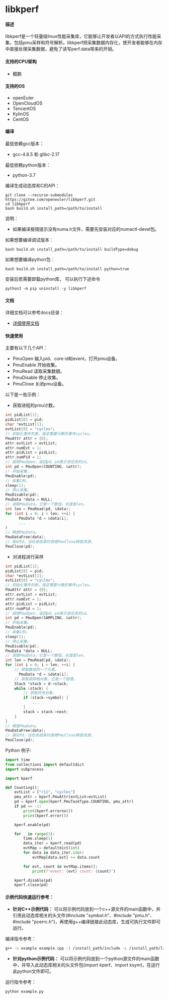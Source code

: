 # libkperf

#### 描述

libkperf是一个轻量级linux性能采集库，它能够让开发者以API的方式执行性能采集，包括pmu采样和符号解析。libkperf把采集数据内存化，使开发者能够在内存中直接处理采集数据，避免了读写perf.data带来的开销。

#### 支持的CPU架构
- 鲲鹏

#### 支持的OS
- openEuler
- OpenCloudOS
- TencentOS
- KylinOS
- CentOS

#### 编译
最低依赖gcc版本：
- gcc-4.8.5 和 glibc-2.17

最低依赖python版本：
- python-3.7

编译生成动态库和C的API：
```shell
git clone --recurse-submodules https://gitee.com/openeuler/libkperf.git
cd libkperf
bash build.sh install_path=/path/to/install
```
说明：
- 如果编译报错提示没有numa.h文件，需要先安装对应的numactl-devel包。

如果想要编译调试版本：
```shell
bash build.sh install_path=/path/to/install buildType=debug
```

如果想要编译python包：
```shell
bash build.sh install_path=/path/to/install python=true
```

安装后若需要卸载python库， 可以执行下述命令
```shell
python3 -m pip uninstall -y libkperf
```

#### 文档
详细文档可以参考docs目录：
- [详细使用文档](./docs/Details.md)

#### 快速使用

主要有以下几个API： 
- PmuOpen
   输入pid、core id和event，打开pmu设备。
- PmuEnable
  开始收集。
- PmuRead
  读取采集数据。
- PmuDisable
  停止收集。
- PmuClose
  关闭pmu设备。

以下是一些示例： 

- 获取进程的pmu计数。 

```C++
int pidList[1];
pidList[0] = pid;
char *evtList[1];
evtList[0] = "cycles";
// 初始化事件列表，指定需要计数的事件cycles。
PmuAttr attr = {0};
attr.evtList = evtList;
attr.numEvt = 1;
attr.pidList = pidList;
attr.numPid = 1;
// 调用PmuOpen，返回pd。pd表示该任务的id。
int pd = PmuOpen(COUNTING, &attr);
// 开始采集。
PmuEnable(pd);
// 采集1秒。
sleep(1);
// 停止采集。
PmuDisable(pd);
PmuData *data = NULL;
// 读取PmuData，它是一个数组，长度是len。
int len = PmuRead(pd, &data);
for (int i = 0; i < len; ++i) {
	  PmuData *d = &data[i];
	  ...
}
// 释放PmuData。
PmuDataFree(data);
// 类似fd，当任务结束时调用PmuClose释放资源。
PmuClose(pd);
```

- 对进程进行采样
```C++
int pidList[1];
pidList[0] = pid;
char *evtList[1];
evtList[0] = "cycles";
// 初始化事件列表，指定需要计数的事件cycles。
PmuAttr attr = {0};
attr.evtList = evtList;
attr.numEvt = 1;
attr.pidList = pidList;
attr.numPid = 1;
// 调用PmuOpen，返回pd。pd表示该任务的id。
int pd = PmuOpen(SAMPLING, &attr);
// 开始采集。
PmuEnable(pd);
// 采集1秒。
sleep(1);
// 停止采集。
PmuDisable(pd);
PmuData *data = NULL;
// 读取PmuData，它是一个数组，长度是len。
int len = PmuRead(pd, &data);
for (int i = 0; i < len; ++i) {
    // 获取数组的一个元素。
	  PmuData *d = &data[i];
    // 获取调用栈对象，它是一个链表。
    Stack *stack = d->stack;
    while (stack) {
        // 获取符号对象。
        if (stack->symbol) {
            ...
        }
        stack = stack->next;
    }
}
// 释放PmuData。
PmuDataFree(data);
// 类似fd，当任务结束时调用PmuClose释放资源。
PmuClose(pd);
```

Python 例子:
```python
import time
from collections import defaultdict
import subprocess

import kperf

def Counting():
    evtList = ["r11", "cycles"]
    pmu_attr = kperf.PmuAttr(evtList=evtList)
    pd = kperf.open(kperf.PmuTaskType.COUNTING, pmu_attr)
    if pd == -1:
        print(kperf.errorno())
        print(kperf.error())

    kperf.enable(pd)

    for _ in range(3):
        time.sleep(1)
        data_iter = kperf.read(pd)
        evtMap = defaultdict(int)
        for data in data_iter.iter:
            evtMap[data.evt] += data.count

        for evt, count in evtMap.items():
            print(f"event: {evt} count: {count}")

    kperf.disable(pd)
    kperf.close(pd)

```


#### 示例代码快速运行参考：

* **针对C++示例代码：**
可以将示例代码放到一个c++源文件的main函数中，并引用此动态库相关的头文件(#include "symbol.h"、#include "pmu.h"、#include "pcerrc.h")，再使用g++编译链接此动态库，生成可执行文件即可运行。

编译指令参考：
```bash
g++ -o example example.cpp -I /install_path/include -L /install_path/lib -lkperf -lsym
```

* **针对python示例代码：**
可以将示例代码放到一个python源文件的main函数中，并导入此动态库相关的头文件包(import kperf、import ksym)，在运行此python文件即可。

运行指令参考：
```bash
python example.py
```